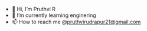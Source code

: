 - 👋 Hi, I’m Pruthvi R
- 🌱 I’m currently learning enginering
- 📫 How to reach me @pruthvirudrapur21@gmail.com

<!---
Pruthvi2304-r/Pruthvi2304-r is a ✨ special ✨ repository because its `README.md` (this file) appears on your GitHub profile.
You can click the Preview link to take a look at your changes.
--->
